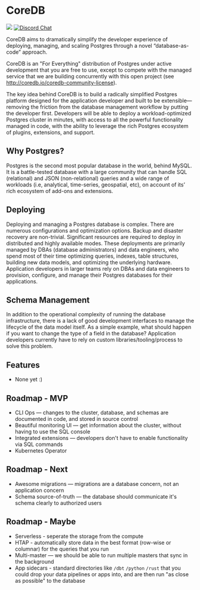 # CoreDB

[![](https://shields.io/endpoint?url=https://ossrank.com/shield/2103)](https://ossrank.com/p/2103)
[![Discord Chat](https://img.shields.io/discord/1060568981725003789?label=Discord)][Discord]

CoreDB aims to dramatically simplify the developer experience of deploying, managing, and scaling
Postgres through a novel “database-as-code” approach.

CoreDB is an "For Everything" distribution of Postgres under active development that you are free to use,
except to compete with the managed service that we are building concurrently with this open project
(see http://coredb.io/coredb-community-license).

The key idea behind CoreDB is to build a radically simplified Postgres platform designed for the
application developer and built to be extensible—removing the friction from the database management
workflow by putting the developer first. Developers will be able to deploy a workload-optimized
Postgres cluster in minutes, with access to all the powerful functionality managed in code, with
the ability to leverage the rich Postgres ecosystem of plugins, extensions, and support.


## Why Postgres?

Postgres is the second most popular database in the world, behind MySQL. It is a battle-tested database
with a large community that can handle SQL (relational) and JSON (non-relational) queries and a wide
range of workloads (i.e, analytical, time-series, geospatial, etc), on account of its’ rich ecosystem
of add-ons and extensions.

## Deploying

Deploying and managing a Postgres database is complex. There are numerous configurations and optimization
options. Backup and disaster recovery are non-trivial. Significant resources are required to deploy in
distributed and highly available modes. These deployments are primarily managed by DBAs (database
administrators) and data engineers, who spend most of their time optimizing queries, indexes, table
structures, building new data models, and optimizing the underlying hardware. Application developers
in larger teams rely on DBAs and data engineers to provision, configure, and manage their Postgres
databases for their applications.

## Schema Management

In addition to the operational complexity of running the database infrastructure, there is a lack of
good development interfaces to manage the lifecycle of the data model itself. As a simple example,
what should happen if you want to change the type of a field in the database? Application developers
currently have to rely on custom libraries/tooling/process to solve this problem.

## Features

* None yet :)

## Roadmap - MVP

* CLI Ops — changes to the cluster, database, and schemas are documented in code, and stored in source control
* Beautiful monitoring UI — get information about the cluster, without having to use the SQL console
* Integrated extensions — developers don't have to enable functionality via SQL commands
* Kubernetes Operator

## Roadmap - Next

* Awesome migrations — migrations are a database concern, not an application concern
* Schema source-of-truth — the database should communicate it's schema clearly to authorized users

## Roadmap - Maybe

* Serverless - seperate the storage from the compute
* HTAP - automatically store data in the best format (row-wise or columnar) for the queries that you run
* Multi-master — we should be able to run multiple masters that sync in the background
* App sidecars - standard directories like `/dbt` `/python` `/rust` that you could drop your data pipelines or apps into, and are then run "as close as possible" to the database

[Discord]: https://discord.gg/HjuMB3JX
